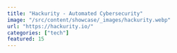 ```yaml
---
title: "Hackurity - Automated Cybersecurity"
image: "/src/content/showcase/_images/hackurity.webp"
url: "https://hackurity.io/"
categories: ["tech"]
featured: 15
---
```


